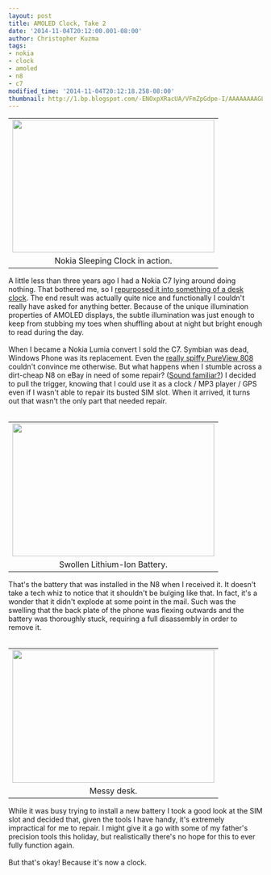 ```yaml
---
layout: post
title: AMOLED Clock, Take 2
date: '2014-11-04T20:12:00.001-08:00'
author: Christopher Kuzma
tags:
- nokia
- clock
- amoled
- n8
- c7
modified_time: '2014-11-04T20:12:18.258-08:00'
thumbnail: http://1.bp.blogspot.com/-ENOxpXRacUA/VFmZpGdpe-I/AAAAAAAAGLw/frNI0sA7UwM/s72-c/DSC_6809.JPG
---
```


<table align="center" cellpadding="0" cellspacing="0" class="tr-caption-container" style="margin-left: auto; margin-right: auto; text-align: center;"><tbody><tr><td style="text-align: center;"><a href="http://1.bp.blogspot.com/-ENOxpXRacUA/VFmZpGdpe-I/AAAAAAAAGLw/frNI0sA7UwM/s1600/DSC_6809.JPG" imageanchor="1" style="margin-left: auto; margin-right: auto;"><img border="0" src="http://1.bp.blogspot.com/-ENOxpXRacUA/VFmZpGdpe-I/AAAAAAAAGLw/frNI0sA7UwM/s1600/DSC_6809.JPG" height="263" width="400" /></a></td></tr><tr><td class="tr-caption" style="text-align: center;">Nokia Sleeping Clock in action.</td></tr></tbody></table>A little less than three years ago I had a Nokia C7 lying around doing nothing. That bothered me, so I <a href="http://blog.christopherkuzma.com/2011/12/rapid-prototyping.html" target="_blank">repurposed it into something of a desk clock</a>. The end result was actually quite nice and functionally I couldn't really have asked for anything better. Because of the unique illumination properties of AMOLED displays, the subtle illumination was just enough to keep from stubbing my toes when shuffling about at night but bright enough to read during the day.<br /><br />When I became a Nokia Lumia convert I sold the C7. Symbian was dead, Windows Phone was its replacement. Even the <a href="http://blog.christopherkuzma.com/2012/11/weekend-with-808-review-of-nokias.html" target="_blank">really spiffy PureView 808</a> couldn't convince me otherwise. But what happens when I stumble across a dirt-cheap N8 on eBay in need of some repair? (<a href="http://blog.christopherkuzma.com/2011/12/whoops-did-i-just-get-another-phone.html" target="_blank">Sound familiar?</a>) I decided to pull the trigger, knowing that I could use it as a clock / MP3 player / GPS even if I wasn't able to repair its busted SIM slot. When it arrived, it turns out that wasn't the only part that needed repair.<br /><br /><table align="center" cellpadding="0" cellspacing="0" class="tr-caption-container" style="margin-left: auto; margin-right: auto; text-align: center;"><tbody><tr><td style="text-align: center;"><a href="http://4.bp.blogspot.com/-FyT_4HznJUU/VFmfpriaKOI/AAAAAAAAGMA/3cTTA16suHI/s1600/DSC_6139.JPG" imageanchor="1" style="margin-left: auto; margin-right: auto;"><img border="0" src="http://4.bp.blogspot.com/-FyT_4HznJUU/VFmfpriaKOI/AAAAAAAAGMA/3cTTA16suHI/s1600/DSC_6139.JPG" height="263" width="400" /></a></td></tr><tr><td class="tr-caption" style="text-align: center;">Swollen Lithium-Ion Battery.</td></tr></tbody></table>That's the battery that was installed in the N8 when I received it. It doesn't take a tech whiz to notice that it shouldn't be bulging like that. In fact, it's a wonder that it didn't explode at some point in the mail. Such was the swelling that the back plate of the phone was flexing outwards and the battery was thoroughly stuck, requiring a full disassembly in order to remove it.<br /><br /><table align="center" cellpadding="0" cellspacing="0" class="tr-caption-container" style="margin-left: auto; margin-right: auto; text-align: center;"><tbody><tr><td style="text-align: center;"><a href="http://3.bp.blogspot.com/-ejEAljdO5Ig/U_F1k-NGbMI/AAAAAAAAGAA/ZrnjtAX2lqY/s1600/DSC_6138.JPG" imageanchor="1" style="margin-left: auto; margin-right: auto;"><img border="0" src="http://3.bp.blogspot.com/-ejEAljdO5Ig/U_F1k-NGbMI/AAAAAAAAGAA/ZrnjtAX2lqY/s1600/DSC_6138.JPG" height="263" width="400" /></a></td></tr><tr><td class="tr-caption" style="text-align: center;">Messy desk.</td></tr></tbody></table>While it was busy trying to install a new battery I took a good look at the SIM slot and decided that, given the tools I have handy, it's extremely impractical for me to repair. I might give it a go with some of my father's precision tools this holiday, but realistically there's no hope for this to ever fully function again.<br /><br />But that's okay! Because it's now a clock.